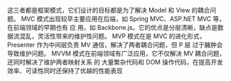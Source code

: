 这三者都是框架模式，它们设计的目标都是为了解决 Model 和 View 的耦合问题。
MVC 模式出现较早主要应用在后端，如 Spring MVC、ASP.NET MVC 等，在前端领域的早期也有
应 用，如 Backbone.js。它的优点是分层清晰，缺点是数据流混乱，灵活性带来的维护性问题。
MVP 模式在是 MVC 的进化形式，Presenter 作为中间层负责 MV 通信，解决了两者耦合问题，但
P 层 过于臃肿会导致维护问题。
MVVM 模式在前端领域有广泛应用，它不仅解决 MV 耦合问题，还同时解决了维护两者映射关系
的 大量繁杂代码和 DOM 操作代码，在提高开发效率、可读性同时还保持了优越的性能表现
